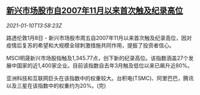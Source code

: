 <!--1610288598000-->
[新兴市场股市自2007年11月以来首次触及纪录高位](https://cn.reuters.com/article/global-emrg-stock-covid-0109-idCNKBS29F0DE)
------

<div><i>2021-01-10T13:58:23Z</i></div><p>路透伦敦1月8日 - 新兴市场股市周五自2007年11月以来首次触及纪录高位，因对疫情后复苏的希望和大规模全球刺激措施共同作用，提振了投资者信心。</p><p>MSCI明晟新兴市场股指触及1,345.77点，创下新的纪录高位。该指数涵盖27个发展中国家的近1,400家企业。目前该指数自去年3月触及低位以来已飙升近80%。</p><p>亚洲科技和互联网巨头在该指数中的权重较大。台积电(TSMC)、阿里巴巴，腾讯以及三星在该指数中的权重约为20%。(完)</p>
